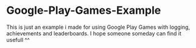 # Google-Play-Games-Example
This is just an example i made for using Google Play Games with logging, achievements and leaderboards. I hope someone someday can find it usefull ^^
